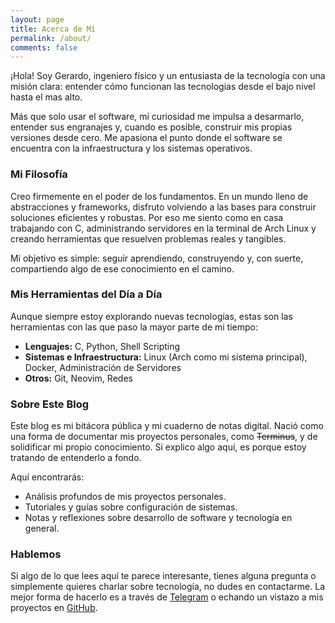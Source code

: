 ```yaml
---
layout: page
title: Acerca de Mí
permalink: /about/
comments: false
---
```


¡Hola! Soy Gerardo, ingeniero físico y un entusiasta de la tecnología con una misión clara: entender cómo funcionan las tecnologias desde el bajo nivel hasta el mas alto.

Más que solo usar el software, mi curiosidad me impulsa a desarmarlo, entender sus engranajes y, cuando es posible, construir mis propias versiones desde cero. Me apasiona el punto donde el software se encuentra con la infraestructura y los sistemas operativos.

### Mi Filosofía

Creo firmemente en el poder de los fundamentos. En un mundo lleno de abstracciones y frameworks, disfruto volviendo a las bases para construir soluciones eficientes y robustas. Por eso me siento como en casa trabajando con C, administrando servidores en la terminal de Arch Linux y creando herramientas que resuelven problemas reales y tangibles.

Mi objetivo es simple: seguir aprendiendo, construyendo y, con suerte, compartiendo algo de ese conocimiento en el camino.

### Mis Herramientas del Día a Día

Aunque siempre estoy explorando nuevas tecnologías, estas son las herramientas con las que paso la mayor parte de mi tiempo:

* **Lenguajes:** C, Python, Shell Scripting
* **Sistemas e Infraestructura:** Linux (Arch como mi sistema principal), Docker, Administración de Servidores
* **Otros:** Git, Neovim, Redes

### Sobre Este Blog

Este blog es mi bitácora pública y mi cuaderno de notas digital. Nació como una forma de documentar mis proyectos personales, como ~~Terminus~~, y de solidificar mi propio conocimiento. Si explico algo aquí, es porque estoy tratando de entenderlo a fondo.

Aquí encontrarás:
* Análisis profundos de mis proyectos personales.
* Tutoriales y guías sobre configuración de sistemas.
* Notas y reflexiones sobre desarrollo de software y tecnología en general.

### Hablemos

Si algo de lo que lees aquí te parece interesante, tienes alguna pregunta o simplemente quieres charlar sobre tecnología, no dudes en contactarme. La mejor forma de hacerlo es a través de [Telegram](https://t.me/gerard0o0) o echando un vistazo a mis proyectos en [GitHub](https://github.com/0gerardo0).
